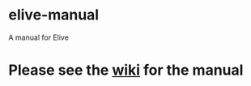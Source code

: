 # elive-manual
A manual for Elive

# Please see the [wiki](https://github.com/thetechrobo/wiki) for the manual
